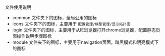 文件使用说明

- common 文件夹下的图标，全局公用的图标
- icons 文件夹下的图标，主要用于 `配置管理/模型管理/显示拓扑图` 
- login 文件夹下的图标，主要用于从IE浏览器打开chrome浏览器，配置静态页面操作说明步骤图标
- module 文件夹下的图标，主要用于navigation页面，暗黑模式和明亮模式下的图标